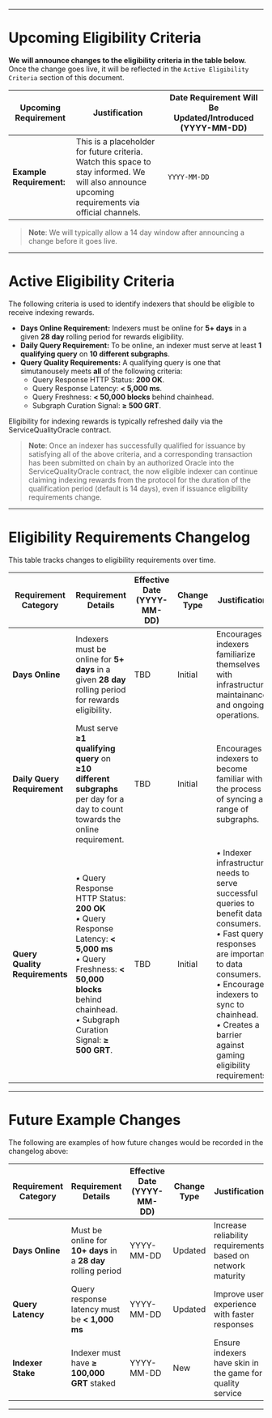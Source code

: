 
---

# Upcoming Eligibility Criteria

**We will announce changes to the eligibility criteria in the table below.** Once the change goes live, it will be reflected in the `Active Eligibility Criteria` section of this document.

| Upcoming Requirement | Justification | Date Requirement Will Be Updated/Introduced (YYYY-MM-DD) |
|----------------------|---------------|----------------------------------------------------------|
| **Example Requirement:** | This is a placeholder for future criteria. Watch this space to stay informed. We will also announce upcoming requirements via official channels. | `YYYY-MM-DD` |

> **Note**:
> We will typically allow a 14 day window after announcing a change before it goes live.

---

# Active Eligibility Criteria

The following criteria is used to identify indexers that should be eligible to receive indexing rewards.

- **Days Online Requirement:** Indexers must be online for **5+ days** in a given **28 day** rolling period for rewards eligibility.
- **Daily Query Requirement:** To be online, an indexer must serve at least **1 qualifying query** on **10 different subgraphs**.
- **Query Quality Requirements:** A qualifying query is one that simutanousely meets **all** of the following criteria:
  - Query Response HTTP Status: **200 OK**.
  - Query Response Latency: **< 5,000 ms**.
  - Query Freshness: **< 50,000 blocks** behind chainhead.
  - Subgraph Curation Signal: **≥ 500 GRT**.

Eligibility for indexing rewards is typically refreshed daily via the ServiceQualityOracle contract.

> **Note**:
> Once an indexer has successfully qualified for issuance by satisfying all of the above criteria, and a corresponding transaction has been submitted on chain by an authorized Oracle into the ServiceQualityOracle contract, the now eligible indexer can continue claiming indexing rewards from the protocol for the duration of the qualification period (default is 14 days), even if issuance eligibility requirements change.

---

# Eligibility Requirements Changelog

This table tracks changes to eligibility requirements over time.

| Requirement Category | Requirement Details | Effective Date (YYYY-MM-DD) | Change Type | Justification | Notes |
|----------------------|---------------------|-----------------------------|-------------|---------------|-------|
| **Days Online** | Indexers must be online for **5+ days** in a given **28 day** rolling period for rewards eligibility. | TBD | Initial | Encourages indexers familiarize themselves with infrastructure maintainance and ongoing operations. | Planned for Service Quality Oracle launch |
| **Daily Query Requirement** | Must serve **≥1 qualifying query** on **≥10 different subgraphs** per day for a day to count towards the online requirement. | TBD | Initial | Encourages indexers to become familiar with the process of syncing a range of subgraphs. | Planned for Service Quality Oracle launch |
| **Query Quality Requirements** | *•* Query Response HTTP Status: **200 OK**<br>*•* Query Response Latency: **< 5,000 ms**<br>*•* Query Freshness: **< 50,000 blocks** behind chainhead.<br>*•* Subgraph Curation Signal: **≥ 500 GRT**. | TBD | Initial | *•* Indexer infrastructure needs to serve successful queries to benefit data consumers.<br>*•* Fast query responses are important to data consumers.<br>*•* Encourages indexers to sync to chainhead.<br>*•* Creates a barrier against gaming eligibility requirements. | Planned for Service Quality Oracle launch |

---

# Future Example Changes

The following are examples of how future changes would be recorded in the changelog above:

| Requirement Category | Requirement Details | Effective Date (YYYY-MM-DD) | Change Type | Justification | Notes |
|----------------------|---------------------|------------------------------|------------|---------------|-------|
| **Days Online** | Must be online for **10+ days** in a **28 day** rolling period | YYYY-MM-DD | Updated | Increase reliability requirements based on network maturity | Increased from 5+ days |
| **Query Latency** | Query response latency must be **< 1,000 ms** | YYYY-MM-DD | Updated | Improve user experience with faster responses | Tightened from < 5,000 ms |
| **Indexer Stake** | Indexer must have **≥ 100,000 GRT** staked | YYYY-MM-DD | New | Ensure indexers have skin in the game for quality service | New requirement added |

---
